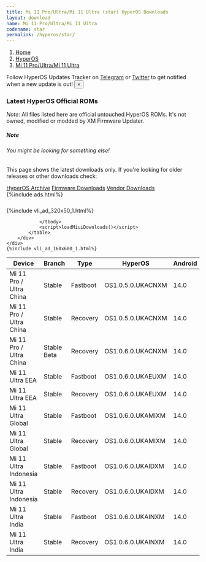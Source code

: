 ```yaml
---
title: Mi 11 Pro/Ultra/Mi 11 Ultra (star) HyperOS Downloads
layout: download
name: Mi 11 Pro/Ultra/Mi 11 Ultra
codename: star
permalink: /hyperos/star/
---
```

<nav aria-label="breadcrumb">
    <ol class="breadcrumb">
        <li class="breadcrumb-item"><a href="/">Home</a></li>
        <li class="breadcrumb-item"><a href="/hyperos/">HyperOS</a></li>
        <li class="breadcrumb-item active" aria-current="page"><a href="/hyperos/star/">Mi 11 Pro/Ultra/Mi 11 Ultra</a></li>
    </ol>
</nav>
<div class="alert alert-primary alert-dismissible fade show" role="alert">
    Follow HyperOS Updates Tracker on <a href="https://t.me/MIUIUpdatesTracker" class="alert-link">Telegram</a>
     or <a href="https://twitter.com/MiFwUpdater" class="alert-link">Twitter</a> to get notified when a new update is out!
    <button type="button" class="close" data-dismiss="alert" aria-label="Close">
        <span aria-hidden="true">&times;</span>
    </button>
</div>

### Latest HyperOS Official ROMs
*Note*: All files listed here are official untouched HyperOS ROMs. It's not owned, modified or modded by XM Firmware Updater.
<div class="card">
  <div class="card-body">
    <h5 class="card-title">Note</h5>
    <h6 class="card-subtitle mb-2 text-muted">You might be looking for something else!</h6>
    <p class="card-text">This page shows the latest downloads only.
     If you're looking for older releases or other downloads check:</p>
    <a href="/archive/hyperos/star/" class="card-link">HyperOS Archive</a>
    <a href="/firmware/star/" class="card-link">Firmware Downloads</a>
    <a href="/vendor/star/" class="card-link">Vendor Downloads</a>
  </div>
</div>
{%include ads.html%}
<div class="row justify-content-center">
    <div class="col-10">
        <div class="table-responsive-md" style="margin-top: 25px;">
            {%include vli_ad_320x50_1.html%}
            <table id="miui" class="display dt-responsive nowrap compact table table-striped table-hover table-sm">
                <thead class="thead-dark">
                    <tr>
                        <th data-ref="device">Device</th>
                        <th data-ref="branch">Branch</th>
                        <th data-ref="type">Type</th>
                        <th data-ref="miui">HyperOS</th>
                        <th data-ref="android">Android</th>
                        <th data-ref="size">Size</th>
                        <th data-ref="size">Date</th>
                        <th data-ref="link">Link</th>
                    </tr>
                </thead>
                <tbody>
                <tr><td>Mi 11 Pro / Ultra China</td><td>Stable</td><td>Fastboot</td><td>OS1.0.5.0.UKACNXM</td><td>14.0</td><td>7.1 GB</td><td>2024-08-27</td><td><a href="/hyperos/star/stable/OS1.0.5.0.UKACNXM/">Download</a></td></tr>
<tr><td>Mi 11 Pro / Ultra China</td><td>Stable</td><td>Recovery</td><td>OS1.0.5.0.UKACNXM</td><td>14.0</td><td>5.8 GB</td><td>2024-09-06</td><td><a href="/hyperos/star/stable/OS1.0.5.0.UKACNXM/">Download</a></td></tr>
<tr><td>Mi 11 Pro / Ultra China</td><td>Stable Beta</td><td>Recovery</td><td>OS1.0.6.0.UKACNXM</td><td>14.0</td><td>5.8 GB</td><td>2024-10-15</td><td><a href="/hyperos/star/stable beta/OS1.0.6.0.UKACNXM/">Download</a></td></tr>
<tr><td>Mi 11 Ultra EEA</td><td>Stable</td><td>Fastboot</td><td>OS1.0.6.0.UKAEUXM</td><td>14.0</td><td>6.3 GB</td><td>2024-09-11</td><td><a href="/hyperos/star/stable/OS1.0.6.0.UKAEUXM/">Download</a></td></tr>
<tr><td>Mi 11 Ultra EEA</td><td>Stable</td><td>Recovery</td><td>OS1.0.6.0.UKAEUXM</td><td>14.0</td><td>5.2 GB</td><td>2024-10-10</td><td><a href="/hyperos/star/stable/OS1.0.6.0.UKAEUXM/">Download</a></td></tr>
<tr><td>Mi 11 Ultra Global</td><td>Stable</td><td>Fastboot</td><td>OS1.0.6.0.UKAMIXM</td><td>14.0</td><td>6.3 GB</td><td>2024-09-09</td><td><a href="/hyperos/star/stable/OS1.0.6.0.UKAMIXM/">Download</a></td></tr>
<tr><td>Mi 11 Ultra Global</td><td>Stable</td><td>Recovery</td><td>OS1.0.6.0.UKAMIXM</td><td>14.0</td><td>5.3 GB</td><td>2024-10-10</td><td><a href="/hyperos/star/stable/OS1.0.6.0.UKAMIXM/">Download</a></td></tr>
<tr><td>Mi 11 Ultra Indonesia</td><td>Stable</td><td>Fastboot</td><td>OS1.0.6.0.UKAIDXM</td><td>14.0</td><td>5.9 GB</td><td>2024-09-10</td><td><a href="/hyperos/star/stable/OS1.0.6.0.UKAIDXM/">Download</a></td></tr>
<tr><td>Mi 11 Ultra Indonesia</td><td>Stable</td><td>Recovery</td><td>OS1.0.6.0.UKAIDXM</td><td>14.0</td><td>5.2 GB</td><td>2024-10-10</td><td><a href="/hyperos/star/stable/OS1.0.6.0.UKAIDXM/">Download</a></td></tr>
<tr><td>Mi 11 Ultra India</td><td>Stable</td><td>Fastboot</td><td>OS1.0.6.0.UKAINXM</td><td>14.0</td><td>5.8 GB</td><td>2024-09-11</td><td><a href="/hyperos/star/stable/OS1.0.6.0.UKAINXM/">Download</a></td></tr>
<tr><td>Mi 11 Ultra India</td><td>Stable</td><td>Recovery</td><td>OS1.0.6.0.UKAINXM</td><td>14.0</td><td>5.0 GB</td><td>2024-10-10</td><td><a href="/hyperos/star/stable/OS1.0.6.0.UKAINXM/">Download</a></td></tr>

                </tbody>
                <script>loadMiuiDownloads()</script>
            </table>
        </div>
    </div>
    {%include vli_ad_160x600_1.html%}
</div>
